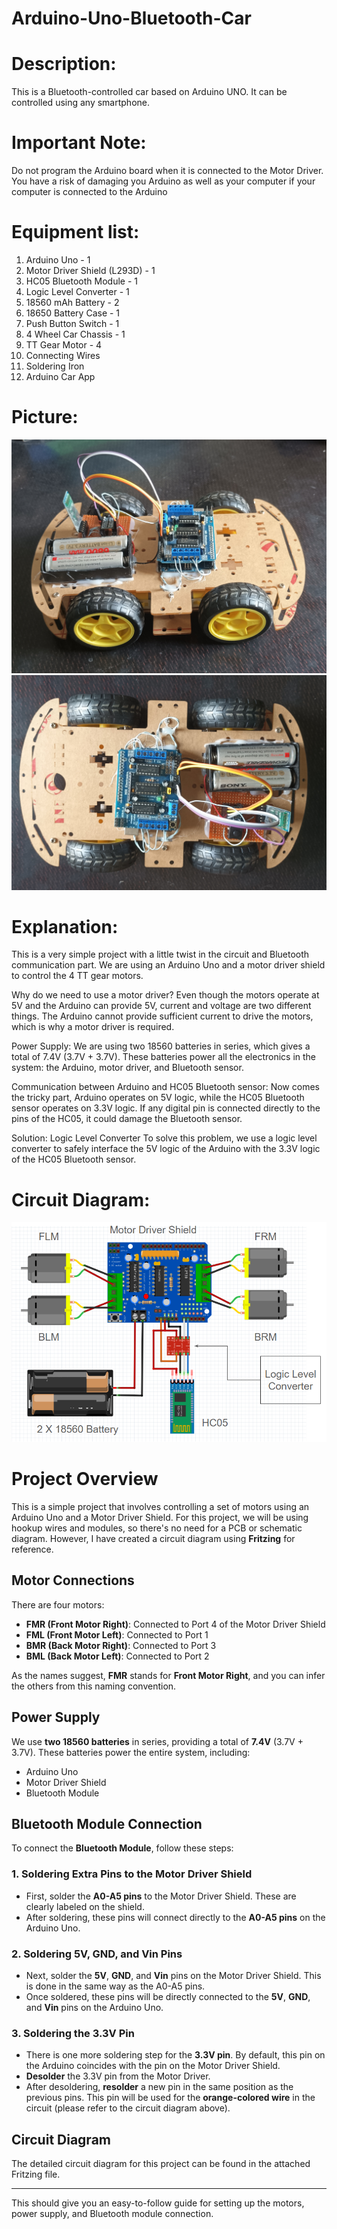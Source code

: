 # Arduino-Uno-Bluetooth-Car

# Description:

This is a Bluetooth-controlled car based on Arduino UNO. It can be controlled using any smartphone.

# Important Note:

Do not program the Arduino board when it is connected to the Motor Driver. You have a risk of damaging you Arduino as well as your computer if your computer is connected to the Arduino

# Equipment list:

1. Arduino Uno - 1
2. Motor Driver Shield (L293D) - 1
3. HC05 Bluetooth Module - 1
4. Logic Level Converter - 1
5. 18560 mAh Battery - 2
6. 18650 Battery Case - 1
7. Push Button Switch - 1
8. 4 Wheel Car Chassis - 1
9. TT Gear Motor - 4
10. Connecting Wires 
11. Soldering Iron 
12. Arduino Car App 

# Picture:

![Image Alt](https://github.com/botfusion/Arduino-Uno-Bluetooth-Car/blob/b26562bf89d7ebbb3bf4a2e48c6a4e0ab946f851/img/Front%20View.jpg)  ![Image Alt](https://github.com/botfusion/Arduino-Uno-Bluetooth-Car/blob/b26562bf89d7ebbb3bf4a2e48c6a4e0ab946f851/img/Top%20view.jpg)

# Explanation:

This is a very simple project with a little twist in the circuit and Bluetooth communication part. We are using an Arduino Uno and a motor driver shield to control the 4 TT gear motors.

Why do we need to use a motor driver?
Even though the motors operate at 5V and the Arduino can provide 5V, current and voltage are two different things. The Arduino cannot provide sufficient current to drive the motors, which is why a motor driver is required.

Power Supply:
We are using two 18560 batteries in series, which gives a total of 7.4V (3.7V + 3.7V). These batteries power all the electronics in the system: the Arduino, motor driver, and Bluetooth sensor.

Communication between Arduino and HC05 Bluetooth sensor:
Now comes the tricky part, Arduino operates on 5V logic, while the HC05 Bluetooth sensor operates on 3.3V logic. If any digital pin is connected directly to the pins of the HC05, it could damage the Bluetooth sensor.

Solution: Logic Level Converter
To solve this problem, we use a logic level converter to safely interface the 5V logic of the Arduino with the 3.3V logic of the HC05 Bluetooth sensor.

# Circuit Diagram:

![Image Alt](https://github.com/botfusion/Arduino-Uno-Bluetooth-Car/blob/895c062cc8882d053cbc1f99b476a7561c3cdf4c/img/circuit%20diagram.png)

# Project Overview

This is a simple project that involves controlling a set of motors using an Arduino Uno and a Motor Driver Shield. For this project, we will be using hookup wires and modules, so there's no need for a PCB or schematic diagram. However, I have created a circuit diagram using **Fritzing** for reference.

## Motor Connections

There are four motors:

- **FMR (Front Motor Right)**: Connected to Port 4 of the Motor Driver Shield
- **FML (Front Motor Left)**: Connected to Port 1
- **BMR (Back Motor Right)**: Connected to Port 3
- **BML (Back Motor Left)**: Connected to Port 2

As the names suggest, **FMR** stands for **Front Motor Right**, and you can infer the others from this naming convention.

## Power Supply

We use **two 18560 batteries** in series, providing a total of **7.4V** (3.7V + 3.7V). These batteries power the entire system, including:

- Arduino Uno
- Motor Driver Shield
- Bluetooth Module

## Bluetooth Module Connection

To connect the **Bluetooth Module**, follow these steps:

### 1. Soldering Extra Pins to the Motor Driver Shield

- First, solder the **A0-A5 pins** to the Motor Driver Shield. These are clearly labeled on the shield.
- After soldering, these pins will connect directly to the **A0-A5 pins** on the Arduino Uno.

### 2. Soldering 5V, GND, and Vin Pins

- Next, solder the **5V**, **GND**, and **Vin** pins on the Motor Driver Shield. This is done in the same way as the A0-A5 pins.
- Once soldered, these pins will be directly connected to the **5V**, **GND**, and **Vin** pins on the Arduino Uno.

### 3. Soldering the 3.3V Pin

- There is one more soldering step for the **3.3V pin**. By default, this pin on the Arduino coincides with the pin on the Motor Driver Shield.
- **Desolder** the 3.3V pin from the Motor Driver.
- After desoldering, **resolder** a new pin in the same position as the previous pins. This pin will be used for the **orange-colored wire** in the circuit (please refer to the circuit diagram above).

## Circuit Diagram

The detailed circuit diagram for this project can be found in the attached Fritzing file.

---

This should give you an easy-to-follow guide for setting up the motors, power supply, and Bluetooth module connection.
